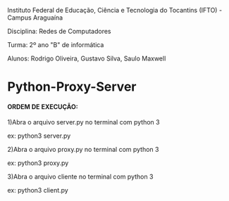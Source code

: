 Instituto Federal de Educação, Ciência e Tecnologia do Tocantins (IFTO) - Campus Araguaína

Disciplina: Redes de Computadores

Turma: 2º ano "B" de informática

Alunos: Rodrigo Oliveira, Gustavo Silva, Saulo Maxwell

# Python-Proxy-Server

#### ORDEM DE EXECUÇÃO:

1)Abra o arquivo server.py no terminal com python 3

ex: python3 server.py

2)Abra o arquivo proxy.py no terminal com python 3

ex: python3 proxy.py

3)Abra o arquivo cliente no terminal com python 3

ex: python3 client.py
